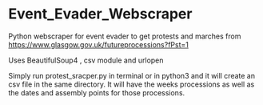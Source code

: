 # Event_Evader_Webscraper
 Python webscraper for event evader to get protests and marches from https://www.glasgow.gov.uk/futureprocessions?fPst=1

Uses BeautifulSoup4 , csv module and urlopen

Simply run protest_sracper.py in terminal or in python3 and it will create an csv file in the same directory. It will have the weeks processions as well as the dates and assembly points for those processions. 
